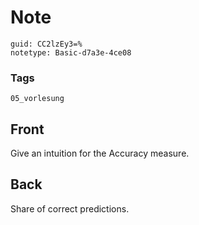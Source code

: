 # Note
```
guid: CC2lzEy3=%
notetype: Basic-d7a3e-4ce08
```

### Tags
```
05_vorlesung
```

## Front
Give an intuition for the Accuracy measure.

## Back
Share of correct predictions.
